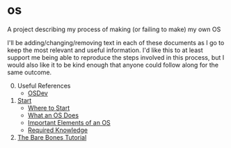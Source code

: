 # os

A project describing my process of making (or failing to make) my own OS

I'll be adding/changing/removing text in each of these documents as I go to keep the most relevant and useful information. I'd like this to at least support me being able to reproduce the steps involved in this process, but I would also like it to be kind enough that anyone could follow along for the same outcome.

0. Useful References
   - [OSDev](https://wiki.osdev.org/)
1. [Start](start.md)
   - [Where to Start](start.md#where-to-start)
   - [What an OS Does](start.md#what-an-os-does)
   - [Important Elements of an OS](start.md#important-elements-of-an-os)
   - [Required Knowledge](start.md#required-knowledge)
2. [The Bare Bones Tutorial](bare-bones.md)